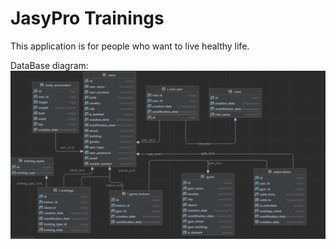 # JasyPro Trainings

This application is for people who want to live healthy life.


DataBase diagram:
![img_1.png](img_1.png)